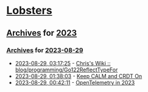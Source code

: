 # [Lobsters](../../../README.md)

## [Archives](../../index.md) for [2023](../index.md)

### [Archives](../../index.md) for [2023-08-29](index.md)

* [2023-08-29, 03:17:25](https://lobste.rs/s/tscr4k/chris_s_wiki_blog_programming) - [Chris's Wiki :: blog/programming/Go122ReflectTypeFor](https://utcc.utoronto.ca/~cks/space/blog/programming/Go122ReflectTypeFor)
* [2023-08-29, 01:38:03](https://lobste.rs/s/wl6pcd/keep_calm_crdt_on) - [Keep CALM and CRDT On](https://www.vldb.org/pvldb/vol16/p856-power.pdf)
* [2023-08-29, 00:42:11](https://lobste.rs/s/qkticc/opentelemetry_2023) - [OpenTelemetry in 2023](https://bit.kevinslin.com/p/opentelemetry-in-2023)
